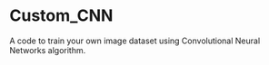 # Custom_CNN
A code to train your own image dataset using Convolutional Neural Networks algorithm. 
